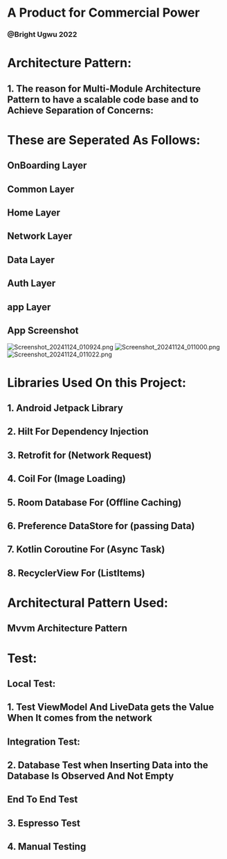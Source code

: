 # A Product for Commercial Power

### @Bright Ugwu 2022
# Architecture Pattern:
## 1. The reason for Multi-Module Architecture Pattern to  have a scalable code base and to Achieve Separation of Concerns:

# These are Seperated As Follows: 
## OnBoarding Layer
## Common Layer
## Home Layer
## Network Layer
## Data Layer
## Auth Layer
## app Layer

## App Screenshot
![Screenshot_20241124_010924.png](..%2F..%2FDownloads%2FSimpleShop%2FScreenshot_20241124_010924.png)
![Screenshot_20241124_011000.png](..%2F..%2FDownloads%2FSimpleShop%2FScreenshot_20241124_011000.png)
![Screenshot_20241124_011022.png](..%2F..%2FDownloads%2FSimpleShop%2FScreenshot_20241124_011022.png)

# Libraries Used On this Project:

## 1. Android Jetpack Library

## 2. Hilt For Dependency Injection

## 3. Retrofit for (Network Request)

## 4. Coil For (Image Loading)

## 5. Room Database For (Offline Caching)

## 6. Preference DataStore for (passing Data)

## 7. Kotlin Coroutine For (Async Task)

## 8. RecyclerView For (ListItems)


# Architectural Pattern Used:
## Mvvm Architecture Pattern

# Test:

## Local Test:
## 1. Test ViewModel And LiveData gets the Value When It comes from the network

## Integration Test:
## 2. Database Test when Inserting Data into the Database Is Observed And Not Empty

## End To End Test
## 3. Espresso Test
## 4. Manual Testing






